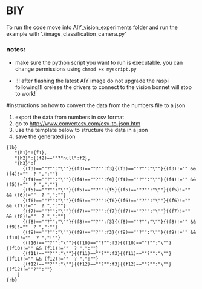 # BIY

To run the code move into AIY_vision_experiments folder and run the example with './image_classification_camera.py'


### **notes:**
- make sure the python script you want to run is executable. you can change permissions using `chmod +x myscript.py`

- !!! after flashing the latest AIY image do not upgrade the raspi following!!! orelese the drivers to connect to the vision bonnet will stop to work!

#instructions on how to convert the data from the numbers file to a json

1) export the data from numbers in csv format
2) go to http://www.convertcsv.com/csv-to-json.htm
3) use the template below to structure the data in a json
4) save the generated json


```
{lb}
   "{h1}":{f1},
   "{h2}":{(f2)==""?"null":f2},
   "{h3}":[
      {(f3)==""?"":"\""}{(f3)==""?"":f3}{(f3)==""?"":"\""}{(f3)!="" && (f4)!=""  ? ",":""}
      {(f4)==""?"":"\""}{(f4)==""?"":f4}{(f4)==""?"":"\""}{(f4)!="" && (f5)!=""  ? ",":""}
      {(f5)==""?"":"\""}{(f5)==""?"":{f5}{(f5)==""?"":"\""}{(f5)!="" && (f6)!=""  ? ",":""}
      {(f6)==""?"":"\""}{(f6)==""?"":{f6}{(f6)==""?"":"\""}{(f6)!="" && (f7)!=""  ? ",":""}
      {(f7)==""?"":"\""}{(f7)==""?"":{f7}{(f7)==""?"":"\""}{(f7)!="" && (f8)!=""  ? ",":""}
      {(f8)==""?"":"\""}{(f8)==""?"":f3}{(f8)==""?"":"\""}{(f8)!="" && (f9)!=""  ? ",":""}
      {(f9)==""?"":"\""}{(f9)==""?"":f3}{(f9)==""?"":"\""}{(f9)!="" && (f10)!=""  ? ",":""}
      {(f10)==""?"":"\""}{(f10)==""?"":f3}{(f10)==""?"":"\""}{(f10)!="" && (f11)!=""  ? ",":""}
      {(f11)==""?"":"\""}{(f11)==""?"":f3}{(f11)==""?"":"\""}{(f11)!="" && (f12)!=""  ? ",":""}
      {(f12)==""?"":"\""}{(f12)==""?"":f3}{(f12)==""?"":"\""}{(f12)!=""?"":""}
    ]
{rb}
```
